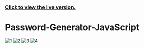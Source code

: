 ### [Click to view the live version.](https://www.jvsdo.com/projects/Password-Generator-JavaScript-main/)
# Password-Generator-JavaScript
![1](https://github.com/jvsdo/Password-Generator-JavaScript/assets/46056798/6dd35475-ad95-4afd-b158-29b6106e1ea7)
![2](https://github.com/jvsdo/Password-Generator-JavaScript/assets/46056798/a03d741f-056f-46cf-a713-71cbee48e0e6)
![3](https://github.com/jvsdo/Password-Generator-JavaScript/assets/46056798/bb5e5ffe-6d08-40e0-90e9-958a7d977b63)
![4](https://github.com/jvsdo/Password-Generator-JavaScript/assets/46056798/b646f787-fee6-49b7-b470-adbc56028c4d)
